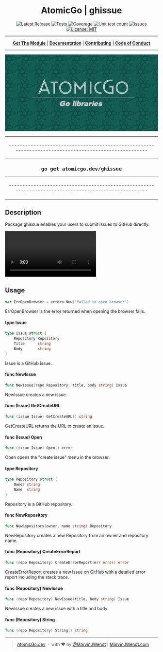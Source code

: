 <h1 align="center">AtomicGo | ghissue</h1>

<p align="center">

<a href="https://github.com/atomicgo/ghissue/releases">
<img src="https://img.shields.io/github/v/release/atomicgo/ghissue?style=flat-square" alt="Latest Release">
</a>

<a href="https://codecov.io/gh/atomicgo/ghissue" target="_blank">
<img src="https://img.shields.io/github/workflow/status/atomicgo/ghissue/Go?label=tests&style=flat-square" alt="Tests">
</a>

<a href="https://codecov.io/gh/atomicgo/ghissue" target="_blank">
<img src="https://img.shields.io/codecov/c/gh/atomicgo/ghissue?color=magenta&logo=codecov&style=flat-square" alt="Coverage">
</a>

<a href="https://codecov.io/gh/atomicgo/ghissue">
<!-- unittestcount:start --><img src="https://img.shields.io/badge/Unit_Tests-0-magenta?style=flat-square" alt="Unit test count"><!-- unittestcount:end -->
</a>

<a href="https://github.com/atomicgo/ghissue/issues">
<img src="https://img.shields.io/github/issues/atomicgo/ghissue.svg?style=flat-square" alt="Issues">
</a>

<a href="https://opensource.org/licenses/MIT" target="_blank">
<img src="https://img.shields.io/badge/License-MIT-yellow.svg?style=flat-square" alt="License: MIT">
</a>

</p>

---

<p align="center">
<strong><a href="#install">Get The Module</a></strong>
|
<strong><a href="https://pkg.go.dev/atomicgo.dev/ghissue#section-documentation" target="_blank">Documentation</a></strong>
|
<strong><a href="https://github.com/atomicgo/atomicgo/blob/main/CONTRIBUTING.md" target="_blank">Contributing</a></strong>
|
<strong><a href="https://github.com/atomicgo/atomicgo/blob/main/CODE_OF_CONDUCT.md" target="_blank">Code of Conduct</a></strong>
</p>

---

<p align="center">
  <img src="https://raw.githubusercontent.com/atomicgo/atomicgo/main/assets/header.png" alt="AtomicGo">
</p>

<p align="center">
<table>
<tbody>
<td align="center">
<img width="2000" height="0"><br>
  -----------------------------------------------------------------------------------------------------
<img width="2000" height="0">
</td>
</tbody>
</table>
</p>
<h3  align="center"><pre>go get atomicgo.dev/ghissue</pre></h3>
<p align="center">
<table>
<tbody>
<td align="center">
<img width="2000" height="0"><br>
   -----------------------------------------------------------------------------------------------------
<img width="2000" height="0">
</td>
</tbody>
</table>
</p>

## Description

Package ghissue enables your users to submit issues to GitHub directly.

![Demo Video](https://raw.githubusercontent.com/atomicgo/ghissue/main/demo.mp4)


## Usage

```go
var ErrOpenBrowser = errors.New("failed to open browser")
```
ErrOpenBrowser is the error returned when opening the browser fails.

#### type Issue

```go
type Issue struct {
	Repository Repository
	Title      string
	Body       string
}
```

Issue is a GitHub issue.

#### func  NewIssue

```go
func NewIssue(repo Repository, title, body string) Issue
```
NewIssue creates a new issue.

#### func (Issue) GetCreateURL

```go
func (issue Issue) GetCreateURL() string
```
GetCreateURL returns the URL to create an issue.

#### func (Issue) Open

```go
func (issue Issue) Open() error
```
Open opens the "create issue" menu in the browser.

#### type Repository

```go
type Repository struct {
	Owner string
	Name  string
}
```

Repository is a GitHub repository.

#### func  NewRepository

```go
func NewRepository(owner, name string) Repository
```
NewRepository creates a new Repository from an owner and repository name.

#### func (Repository) CreateErrorReport

```go
func (repo Repository) CreateErrorReport(err error) error
```
CreateErrorReport creates a new issue on GitHub with a detailed error report
including the stack trace.

#### func (Repository) NewIssue

```go
func (repo Repository) NewIssue(title, body string) Issue
```
NewIssue creates a new issue with a title and body.

#### func (Repository) String

```go
func (repo Repository) String() string
```

---

> [AtomicGo.dev](https://atomicgo.dev) &nbsp;&middot;&nbsp;
> with ❤️ by [@MarvinJWendt](https://github.com/MarvinJWendt) |
> [MarvinJWendt.com](https://marvinjwendt.com)
